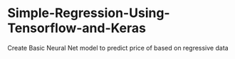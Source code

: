 # Simple-Regression-Using-Tensorflow-and-Keras
Create Basic Neural Net model to predict price of based on regressive data 
